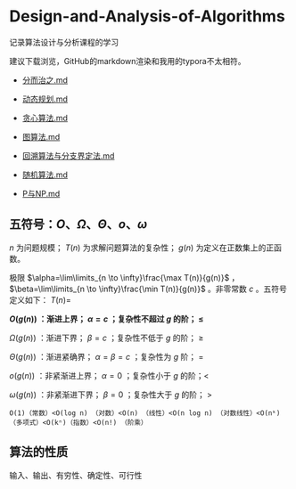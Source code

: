 # Design-and-Analysis-of-Algorithms
记录算法设计与分析课程的学习

建议下载浏览，GitHub的markdown渲染和我用的typora不太相符。

- [分而治之.md](divide-and-conquer/分而治之.md)  

- [动态规划.md](dynamic-programming/动态规划.md) 

- [贪心算法.md](greedy-algorithm/贪心算法.md) 

- [图算法.md](graph-algorithm/图算法.md)  

- [回溯算法与分支界定法.md](Backtracking-and-Branch-and-Bound/回溯算法与分支界定法.md) 

- [随机算法.md](random-algorithm/随机算法.md) 

- [P与NP.md](P-and-NP/P与NP.md) 

## 五符号：$O、\Omega、\Theta、o、\omega$

$n$ 为问题规模； $T(n)$ 为求解问题算法的复杂性； $g(n)$ 为定义在正数集上的正函数。

极限 $\alpha=\lim\limits_{n \to \infty}\frac{\max T(n)}{g(n)}$ ， $\beta=\lim\limits_{n \to \infty}\frac{\min T(n)}{g(n)}$ 。非零常数 $c$ 。五符号定义如下： $T(n)=$

**$O(g(n))$ ：渐进上界； $\alpha=c$ ；复杂性不超过 $g$ 的阶； $\le$** 

$\Omega(g(n))$ ：渐进下界； $\beta=c$ ；复杂性不低于 $g$ 的阶； $\ge$

$\Theta(g(n))$ ：渐进紧确界； $\alpha=\beta=c$ ；复杂性为 $g$ 阶； $=$

$o(g(n))$ ：非紧渐进上界； $\alpha=0$ ；复杂性小于 $g$ 的阶；$<$

$\omega(g(n))$ ：非紧渐进下界； $\beta=0$ ；复杂性大于 $g$ 的阶； $>$



```
O(1)（常数）<O(log n) （对数）<O(n) （线性）<O(n log n) （对数线性）<O(nᵏ) （多项式）<O(kⁿ)（指数）<O(n!) （阶乘）
```

## 算法的性质

输入、输出、有穷性、确定性、可行性

